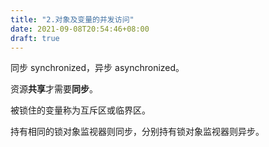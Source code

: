 ```yaml
---
title: "2.对象及变量的并发访问"
date: 2021-09-08T20:54:46+08:00
draft: true
---
```


同步 synchronized，异步 asynchronized。

资源**共享**才需要**同步**。

被锁住的变量称为互斥区或临界区。

持有相同的锁对象监视器则同步，分别持有锁对象监视器则异步。